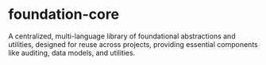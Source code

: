 # foundation-core
A centralized, multi-language library of foundational abstractions and utilities, designed for reuse across projects, providing essential components like auditing, data models, and utilities.
